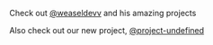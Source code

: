 Check out [@weaseldevv](https://github.com/weaseldevv) and his amazing projects

Also check out our new project, [@project-undefined](https://github.com/project-undefined)
